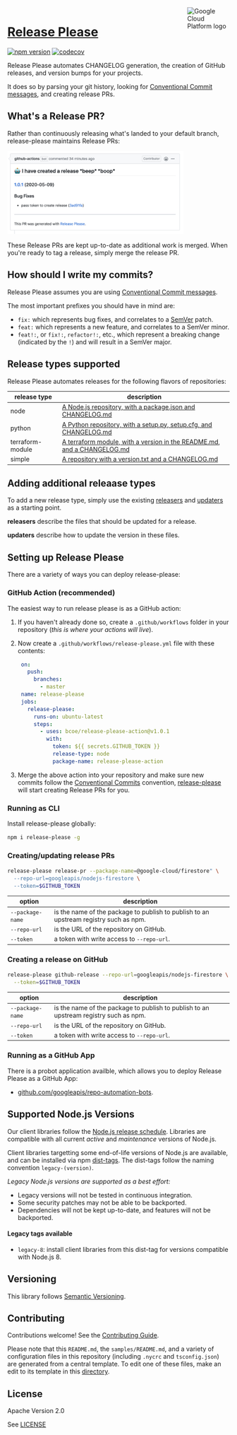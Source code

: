 <img src="https://avatars2.githubusercontent.com/u/2810941?v=3&s=96" alt="Google Cloud Platform logo" title="Google Cloud Platform" align="right" height="96" width="96"/>

# [Release Please](https://github.com/googleapis/release-please)

[![npm version](https://img.shields.io/npm/v/release-please.svg)](https://www.npmjs.org/package/release-please)
[![codecov](https://img.shields.io/codecov/c/github/googleapis/release-please/master.svg?style=flat)](https://codecov.io/gh/googleapis/release-please)

Release Please automates CHANGELOG generation, the creation of GitHub releases,
and version bumps for your projects. 

It does so by parsing your
git history, looking for [Conventional Commit messages](https://www.conventionalcommits.org/),
and creating release PRs.

## What's a Release PR?

Rather than continuously releasing what's landed to your default branch,
release-please maintains Release PRs:

<img width="400" src="/screen.png">

These Release PRs are kept up-to-date as additional work is merged. When you're
ready to tag a release, simply merge the release PR.

## How should I write my commits?

Release Please assumes you are using [Conventional Commit messages](https://www.conventionalcommits.org/).

The most important prefixes you should have in mind are:

* `fix:` which represents bug fixes, and correlates to a [SemVer](https://semver.org/) 
  patch.
* `feat:` which represents a new feature, and correlates to a SemVer minor.
* `feat!:`,  or `fix!:`, `refactor!:`, etc., which represent a breaking change
  (indicated by the `!`) and will result in a SemVer major.

## Release types supported

Release Please automates releases for the following flavors of repositories:

| release type            | description
|-------------------|---------------------------------------------------------|
| node              | [A Node.js repository, with a package.json and CHANGELOG.md](https://github.com/yargs/yargs) |
| python            | [A Python repository, with a setup.py, setup.cfg, and CHANGELOG.md](https://github.com/googleapis/java-storage) |
| terraform-module  | [A terraform module, with a version in the README.md, and a CHANGELOG.md](https://github.com/terraform-google-modules/terraform-google-project-factory) |
| simple            | [A repository with a version.txt and a CHANGELOG.md](https://github.com/googleapis/gapic-generator) |

## Adding additional releaase types

To add a new release type, simply use the existing [releasers](https://github.com/googleapis/release-please/tree/master/src/releasers) and [updaters](https://github.com/googleapis/release-please/tree/master/src/updaters)
as a starting point.

**releasers** describe the files that should be updated for a release.

**updaters** describe how to update the version in these files.

## Setting up Release Please

There are a variety of ways you can deploy release-please: 

### GitHub Action (recommended)

The easiest way to run release please is as a GitHub action:

1. If you haven't already done so, create a `.github/workflows` folder in your
  repository (_this is where your actions will live_).
2. Now create a `.github/workflows/release-please.yml` file with these contents:

   ```yaml
    on:
      push:
        branches:
          - master
    name: release-please
    jobs:
      release-please:
        runs-on: ubuntu-latest
        steps:
          - uses: bcoe/release-please-action@v1.0.1
            with:
              token: ${{ secrets.GITHUB_TOKEN }}
              release-type: node
              package-name: release-please-action
    ```

3. Merge the above action into your repository and make sure new commits follow
  the [Conventional Commits](https://www.conventionalcommits.org/en/v1.0.0/)
  convention, [release-please](https://github.com/googleapis/release-please)
  will start creating Release PRs for you.

### Running as CLI

Install release-please globally:

```bash
npm i release-please -g
```

### Creating/updating release PRs

```bash
release-please release-pr --package-name=@google-cloud/firestore" \
  --repo-url=googleapis/nodejs-firestore \
  --token=$GITHUB_TOKEN
```

| option            | description                                             |
|-------------------|---------------------------------------------------------|
| `--package-name`  | is the name of the package to publish to publish to  an upstream registry such as npm. |
| `--repo-url`      | is the URL of the repository on GitHub.                 |
| `--token`         | a token with write access to `--repo-url`.              |

### Creating a release on GitHub

```bash
release-please github-release --repo-url=googleapis/nodejs-firestore \
  --token=$GITHUB_TOKEN
```

| option            | description                                             |
|-------------------|---------------------------------------------------------|
| `--package-name`  | is the name of the package to publish to publish to  an upstream registry such as npm. |
| `--repo-url`      | is the URL of the repository on GitHub.                 |
| `--token`         | a token with write access to `--repo-url`.              |

### Running as a GitHub App

There is a probot application availble, which allows you to deploy Release
Please as a GitHub App:

* [github.com/googleapis/repo-automation-bots](https://github.com/googleapis/repo-automation-bots/tree/master/packages/release-please).

## Supported Node.js Versions

Our client libraries follow the [Node.js release schedule](https://nodejs.org/en/about/releases/).
Libraries are compatible with all current _active_ and _maintenance_ versions of
Node.js.

Client libraries targetting some end-of-life versions of Node.js are available, and
can be installed via npm [dist-tags](https://docs.npmjs.com/cli/dist-tag).
The dist-tags follow the naming convention `legacy-(version)`.

_Legacy Node.js versions are supported as a best effort:_

* Legacy versions will not be tested in continuous integration.
* Some security patches may not be able to be backported.
* Dependencies will not be kept up-to-date, and features will not be backported.

#### Legacy tags available

* `legacy-8`: install client libraries from this dist-tag for versions
  compatible with Node.js 8.

## Versioning

This library follows [Semantic Versioning](http://semver.org/).

## Contributing

Contributions welcome! See the [Contributing Guide](https://github.com/googleapis/release-please/blob/master/CONTRIBUTING.md).

Please note that this `README.md`, the `samples/README.md`,
and a variety of configuration files in this repository (including `.nycrc` and `tsconfig.json`)
are generated from a central template. To edit one of these files, make an edit
to its template in this
[directory](https://github.com/googleapis/synthtool/tree/master/synthtool/gcp/templates/node_library).

## License

Apache Version 2.0

See [LICENSE](https://github.com/googleapis/release-please/blob/master/LICENSE)
